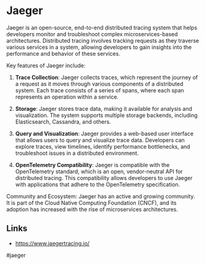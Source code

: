 # Jaeger


Jaeger is an open-source, end-to-end distributed tracing system that helps developers monitor and troubleshoot complex microservices-based architectures. Distributed tracing involves tracking requests as they traverse various services in a system, allowing developers to gain insights into the performance and behavior of these services.

Key features of Jaeger include:

1. __Trace Collection__: Jaeger collects traces, which represent the journey of a request as it moves through various components of a distributed system. Each trace consists of a series of spans, where each span represents an operation within a service.

2. __Storage__: Jaeger stores trace data, making it available for analysis and visualization. The system supports multiple storage backends, including Elasticsearch, Cassandra, and others.

3. __Query and Visualization__: Jaeger provides a web-based user interface that allows users to query and visualize trace data. Developers can explore traces, view timelines, identify performance bottlenecks, and troubleshoot issues in a distributed environment.

4. __OpenTelemetry Compatibility__: Jaeger is compatible with the OpenTelemetry standard, which is an open, vendor-neutral API for distributed tracing. This compatibility allows developers to use Jaeger with applications that adhere to the OpenTelemetry specification.

Community and Ecosystem: Jaeger has an active and growing community. It is part of the Cloud Native Computing Foundation (CNCF), and its adoption has increased with the rise of microservices architectures.

## Links

* https://www.jaegertracing.io/

#jaeger
